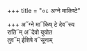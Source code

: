 +++
title = "०८ अग्ने माकिष्टे"

+++
अ᳓ग्ने मा᳓किष् टे देव᳓स्य  
राति᳓म् अ᳓देवो युयोत  
तुव᳓म् ईशिषे व᳓सूनाम्